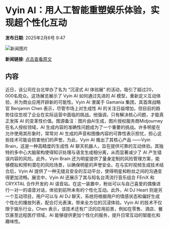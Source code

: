 # Vyin AI：用人工智能重塑娱乐体验，实现超个性化互动

**发布日期**: 2025年2月6号 9:47

![新闻图片](https://pic.chinaz.com/picmap/202305081201065186_2.jpg)

**新闻链接**: [点击查看原文](https://www.aibase.com/zh/news/15094)

## 内容

近日，该公司在台北举办了名为 “沉浸式 AI 体验展” 的活动，吸引了超过20，000名观众。这场展览展示了 Vyin AI 如何通过先进的 AI 模型，重新定义互动体验，并为商业应用开辟新的可能性。Vyin AI 隶属于 Gamania 集团，其首席战略官 Benjamin Chen 表示，尽管市场上对生成性 AI 的关注日益增加，但目前的趋势往往忽视了企业在实际运营中面临的挑战。他强调，只有解决核心问题，才能真正发挥 AI 的变革性价值。图源备注：图片由AI生成，图片授权服务商Midjourney在名人授权领域，AI 生成内容的准确性问题成为了一个重要的挑战。许多明星在允许使用其形象时，常常对 AI 生成的声音和图像内容的可靠性表示担忧，担心这些技术可能会损害他们的声誉。为此，Vyin AI 推出了其核心产品 ——Vyin Brain，这是一种高精度的生成性 AI 聊天机器人，旨在提供可靠的互动体验。其独特的多中心大脑架构使得知识处理与语言生成相分离，从而显著减少了 AI 产生错误内容的风险。此外，Vyin Brain 还为明星提供了量身定制的风险管理方案，能够模拟和预判潜在的风险场景，以确保明星的声誉安全。在与实时视频生成技术结合后，Vyin AI 提供了一种无缝且安全的互动平台，使得明星和粉丝之间的沟通变得更加流畅。展览中，Vyin AI 还展示了其与知名台湾流行音乐组合 FEniX 和 CRYXTAL 合作开发的 AI 语音站。在这一装置中，粉丝可以与自己喜爱的偶像进行一对一的语音对话，体验到前所未有的个性化互动。此外，AI DJ Heart 则是另一个互动项目，用户可以与 AI DJ 聊天，系统将根据用户的情感状态和偏好生成个性化的播放列表，配合灯光表演，带来全方位的沉浸体验。Vyin AI 的技术不仅限于娱乐行业，Chen 表示，该技术还有广泛的应用前景，例如在零售、酒店、餐饮甚至远程医疗领域，AI 能够提供更加个性化的服务，提升日常互动的智能化和趣味性。
